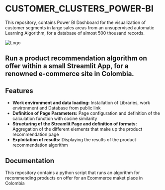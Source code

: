 # CUSTOMER_CLUSTERS_POWER-BI
This repository, contains Power BI Dashboard for the visualization of customer segments in large sales areas from an unsupervised automatic Learning Algorithm, for a database of almost 500 thousand records.

![Logo](https://unade.edu.mx/wp-content/uploads/2020/06/segmentacion-de-mercado.jpg)


## Run a product recommendation algorithm on offer within a small Streamlit App, for a renowned e-commerce site in Colombia.
## Features

- **Work environment and data loading:** Installation of Libraries, work environment and Database from public link
- **Definition of Page Parameters:** Page configuration and definition of the calculation function with cosine similarity
- **Structuring of the Streamlit Page and definition of formats:** Aggregation of the different elements that make up the product recommendation page
- **Exploitation of results:** Displaying the results of the product recommendation algorithm


## **Documentation**
This repository contains a python script that runs an algorithm for recommending products on offer for an Ecommerce maket place in Colombia

